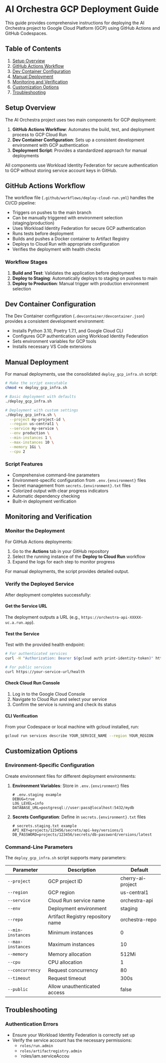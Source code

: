 # AI Orchestra GCP Deployment Guide

This guide provides comprehensive instructions for deploying the AI Orchestra project to Google Cloud Platform (GCP) using GitHub Actions and GitHub Codespaces.

## Table of Contents

1. [Setup Overview](#setup-overview)
2. [GitHub Actions Workflow](#github-actions-workflow)
3. [Dev Container Configuration](#dev-container-configuration)
4. [Manual Deployment](#manual-deployment)
5. [Monitoring and Verification](#monitoring-and-verification)
6. [Customization Options](#customization-options)
7. [Troubleshooting](#troubleshooting)

## Setup Overview

The AI Orchestra project uses two main components for GCP deployment:

1. **GitHub Actions Workflow**: Automates the build, test, and deployment process to GCP Cloud Run
2. **Dev Container Configuration**: Sets up a consistent development environment with GCP authentication
3. **Deployment Script**: Provides a standardized approach for manual deployments

All components use Workload Identity Federation for secure authentication to GCP without storing service account keys in GitHub.

## GitHub Actions Workflow

The workflow file (`.github/workflows/deploy-cloud-run.yml`) handles the CI/CD pipeline:

- Triggers on pushes to the main branch
- Can be manually triggered with environment selection (staging/production)
- Uses Workload Identity Federation for secure GCP authentication
- Runs tests before deployment
- Builds and pushes a Docker container to Artifact Registry
- Deploys to Cloud Run with appropriate configuration
- Verifies the deployment with health checks

### Workflow Stages

1. **Build and Test**: Validates the application before deployment
2. **Deploy to Staging**: Automatically deploys to staging on pushes to main
3. **Deploy to Production**: Manual trigger with production environment selection

## Dev Container Configuration

The Dev Container configuration (`.devcontainer/devcontainer.json`) provides a consistent development environment:

- Installs Python 3.10, Poetry 1.7.1, and Google Cloud CLI
- Configures GCP authentication using Workload Identity Federation
- Sets environment variables for GCP tools
- Installs necessary VS Code extensions

## Manual Deployment

For manual deployments, use the consolidated `deploy_gcp_infra.sh` script:

```bash
# Make the script executable
chmod +x deploy_gcp_infra.sh

# Basic deployment with defaults
./deploy_gcp_infra.sh

# Deployment with custom settings
./deploy_gcp_infra.sh \
  --project my-project-id \
  --region us-central1 \
  --service my-service \
  --env production \
  --min-instances 1 \
  --max-instances 10 \
  --memory 1Gi \
  --cpu 2
```

### Script Features

- Comprehensive command-line parameters
- Environment-specific configuration from `.env.{environment}` files
- Secret management from `secrets.{environment}.txt` files
- Colorized output with clear progress indicators
- Automatic dependency checking
- Built-in deployment verification

## Monitoring and Verification

### Monitor the Deployment

For GitHub Actions deployments:

1. Go to the **Actions** tab in your GitHub repository
2. Select the running instance of the **Deploy to Cloud Run** workflow
3. Expand the logs for each step to monitor progress

For manual deployments, the script provides detailed output.

### Verify the Deployed Service

After deployment completes successfully:

#### Get the Service URL

The deployment outputs a URL (e.g., `https://orchestra-api-XXXXX-uc.a.run.app`).

#### Test the Service

Test with the provided health endpoint:

```bash
# For authenticated services
curl -H "Authorization: Bearer $(gcloud auth print-identity-token)" https://your-service-url/health

# For public services
curl https://your-service-url/health
```

#### Check Cloud Run Console

1. Log in to the Google Cloud Console
2. Navigate to Cloud Run and select your service
3. Confirm the service is running and check its status

#### CLI Verification

From your Codespace or local machine with gcloud installed, run:

```bash
gcloud run services describe YOUR_SERVICE_NAME --region YOUR_REGION
```

## Customization Options

### Environment-Specific Configuration

Create environment files for different deployment environments:

1. **Environment Variables**: Store in `.env.{environment}` files

   ```
   # .env.staging example
   DEBUG=true
   LOG_LEVEL=info
   DATABASE_URL=postgresql://user:pass@localhost:5432/mydb
   ```

2. **Secrets Configuration**: Define in `secrets.{environment}.txt` files
   ```
   # secrets.staging.txt example
   API_KEY=projects/123456/secrets/api-key/versions/1
   DB_PASSWORD=projects/123456/secrets/db-password/versions/latest
   ```

### Command-Line Parameters

The `deploy_gcp_infra.sh` script supports many parameters:

| Parameter         | Description                       | Default           |
| ----------------- | --------------------------------- | ----------------- |
| `--project`       | GCP project ID                    | cherry-ai-project |
| `--region`        | GCP region                        | us-central1       |
| `--service`       | Cloud Run service name            | orchestra-api     |
| `--env`           | Deployment environment            | staging           |
| `--repo`          | Artifact Registry repository name | orchestra-repo    |
| `--min-instances` | Minimum instances                 | 0                 |
| `--max-instances` | Maximum instances                 | 10                |
| `--memory`        | Memory allocation                 | 512Mi             |
| `--cpu`           | CPU allocation                    | 1                 |
| `--concurrency`   | Request concurrency               | 80                |
| `--timeout`       | Request timeout                   | 300s              |
| `--public`        | Allow unauthenticated access      | false             |

## Troubleshooting

### Authentication Errors

- Ensure your Workload Identity Federation is correctly set up
- Verify the service account has the necessary permissions:
  - `roles/run.admin`
  - `roles/artifactregistry.admin`
  - `roles/iam.serviceAccou
